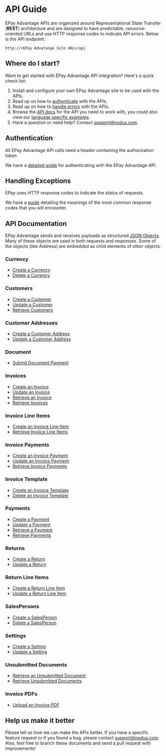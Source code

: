 API Guide
==============
EPay Advantage APIs are organized around Representational State Transfer (**REST**) architecture and are designed to have predictable, resource-oriented URLs and use HTTP response codes to indicate API errors. Below is the API endpoint:

``http://<EPay Advatange Site URL>/api``

Where do I start?
-----------------

Want to get started with EPay Advantage API integration? Here's a quick check list:

1. Install and configure your own EPay Advantage site to be used with the APIs.
2. Read up on how to [authenticate](#authentication) with the APIs. 
3. Read up on how to [handle errors](#handling-exceptions) with the APIs.
4. Browse the [API docs](#api-documentation) for the API you need to work with, you could also view our [language specific examples](Samples).
5. Have a question or need help? Contact <support@nodus.com>.


Authentication
--------------
All EPay Advantage API calls need a header containing the authorization token

We have a [detailed guide](Sections/APIs/Token.md) for authenticating with the EPay Advantage API.


Handling Exceptions
-------------------
EPay uses HTTP response codes to indicate the status of requests. 

We have a [guide](Sections/Errors.md) detailing the meanings of the most common response codes that you will encounter. 


API Documentation
-----------------
EPay Advantage sends and receives payloads as structured [JSON Objects](Sections/Objects). 
Many of these objects are used in both requests and responses. Some of the objects (like Address) are embedded
as child elements of other objects.

### Currency
* [Create a Currency](Sections/APIs/Currency.md#create-a-currency)
* [Delete a Currency](Sections/APIs/Currency.md#delete-a-currency)

### Customers
* [Create a Customer](Sections/APIs/Customers.md#create-a-customer)
* [Update a Customer](Sections/APIs/Customers.md#update-a-customer)
* [Retrieve Customers](Sections/APIs/Customers.md#retrieve-customers)

### Customer Addresses
* [Create a Customer Address](Sections/APIs/Customer%20Addresses.md#create-a-customer-address)
* [Update a Customer Address](Sections/APIs/Customer%20Addresses.md#update-a-customer-address)

### Document
* [Submit Document Payment](Sections/APIs/Document.md#submit-document-payment)

### Invoices
* [Create an Invoice](Sections/APIs/Invoices.md#create-an-invoice)
* [Update an Invoice](Sections/APIs/Invoices.md#update-an-invoice)
* [Retrieve an Invoice](Sections/APIs/Invoices.md#retrieve-an-invoice)
* [Retrieve Invoices](Sections/APIs/Invoices.md#retrieve-invoices)

### Invoice Line Items
* [Create an Invoice Line Item](Sections/APIs/Invoice%20Line%20Items.md#create-an-invoice-line-item)
* [Retrieve Invoice Line Items](Sections/APIs/Invoice%20Line%20Items.md#retrieve-invoice-line-items)

### Invoice Payments
* [Create an Invoice Payment](Sections/APIs/Invoice%20Payments.md#create-an-invoice-payment)
* [Update an Invoice Payment](Sections/APIs/Invoice%20Payments.md#update-an-invoice-payment)
* [Retrieve Invoice Payments](Sections/APIs/Invoice%20Payments.md#retrieve-invoice-payments)

### Invoice Template
* [Create an Invoice Template](Sections/APIs/Invoice%20Templates.md#create-an-invoice-template)
* [Delete an Invoice Template](Sections/APIs/Invoice%20Templates.md#delete-an-invoice-template)

### Payments
* [Create a Payment](Sections/APIs/Payments.md#create-a-payment)
* [Update a Payment](Sections/APIs/Payments.md#update-a-payment)
* [Retrieve a Payment](Sections/APIs/Payments.md#retrieve-a-payment)
* [Retrieve Payments](Sections/APIs/Payments.md#retrieve-payments)

### Returns
* [Create a Return](Sections/APIs/Returns.md#create-a-return)
* [Update a Return](Sections/APIs/Returns.md#update-a-return)

### Return Line Items
* [Create a Return Line Item](Sections/APIs/Return%20Line%20Items.md#create-a-return-line-item)
* [Update a Return Line Item](Sections/APIs/Return%20Line%20Items.md#update-a-return-line-item)

### SalesPersons
* [Create a SalesPerson](Sections/APIs/SalesPersons.md#create-a-salesperson)
* [Delete a SalesPerson](Sections/APIs/SalesPersons.md#delete-a-salesperson)

### Settings
* [Create a Setting](Sections/APIs/Settings.md#create-a-setting)
* [Update a Setting](Sections/APIs/Settings.md#update-a-setting)

### Unsubmitted Documents
* [Retrieve an Unsubmitted Document](Sections/APIs/Unsubmitted%20Documents.md#retrieve-an-unsubmitted-document)
* [Retrieve Unsubmitted Documents](Sections/APIs/Unsubmitted%20Documents.md#retrieve-unsubmitted-documents)

### Invoice PDFs
* [Upload an Invoice PDF](Sections/APIs/InvoicePDFs.md#upload-an-invoice-pdf)


Help us make it better
----------------------
Please tell us how we can make the APIs better. If you have a specific feature request or if you found a bug, please contact <support@nodus.com>. Also, feel free to branch these documents and send a pull request with improvements!
